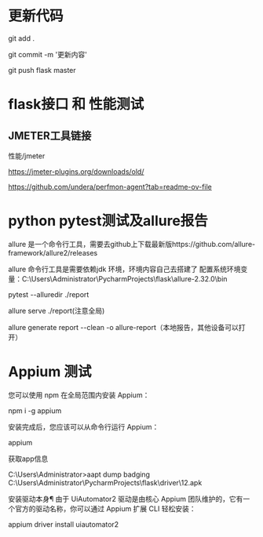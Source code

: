 # 更新代码
git add .

git commit -m '更新内容'

git push flask master

# flask接口 和 性能测试


## JMETER工具链接
性能/jmeter

https://jmeter-plugins.org/downloads/old/

https://github.com/undera/perfmon-agent?tab=readme-ov-file

# python pytest测试及allure报告
allure 是一个命令行工具，需要去github上下载最新版https://github.com/allure-framework/allure2/releases

allure 命令行工具是需要依赖jdk 环境，环境内容自己去搭建了
配置系统环境变量：C:\Users\Administrator\PycharmProjects\flask\allure-2.32.0\bin

pytest --alluredir ./report

allure serve ./report(注意全局)

allure generate report --clean -o allure-report（本地报告，其他设备可以打开）

# Appium 测试

您可以使用 npm 在全局范围内安装 Appium：

npm i -g appium

安装完成后，您应该可以从命令行运行 Appium：

appium

获取app信息

C:\Users\Administrator>aapt dump badging C:\Users\Administrator\PycharmProjects\flask\driver\12.apk

安装驱动本身¶
由于 UiAutomator2 驱动是由核心 Appium 团队维护的，它有一个官方的驱动名称，你可以通过 Appium 扩展 CLI 轻松安装：

appium driver install uiautomator2